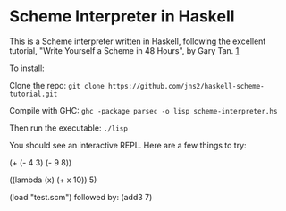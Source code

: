Scheme Interpreter in Haskell
=============================

This is a Scheme interpreter written in Haskell, following the excellent tutorial, "Write Yourself a Scheme in 48 Hours", by Gary Tan. [1]

To install:

Clone the repo: ```git clone https://github.com/jns2/haskell-scheme-tutorial.git```

Compile with GHC: ```ghc -package parsec -o lisp scheme-interpreter.hs```

Then run the executable: ```./lisp```

You should see an interactive REPL.  Here are a few things to try:

(+ (- 4 3) (- 9 8))

((lambda (x) (+ x 10)) 5)

(load "test.scm") 
followed by:
(add3 7)

[1]: http://jonathan.tang.name/files/scheme_in_48/tutorial/overview.html
